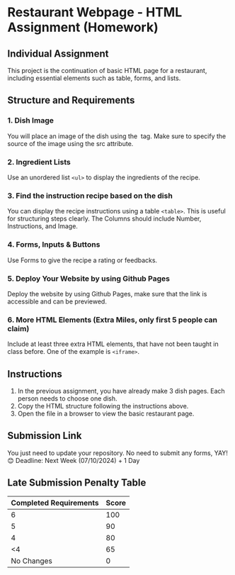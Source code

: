 # Restaurant Webpage - HTML Assignment (Homework)
## Individual Assignment

This project is the continuation of basic HTML page for a restaurant, including essential elements such as table, forms, and lists.

## Structure and Requirements

### 1. Dish Image
You will place an image of the dish using the <img> tag. Make sure to specify the source of the image using the src attribute.

### 2. Ingredient Lists
Use an unordered list `<ul>` to display the ingredients of the recipe.

### 3. Find the instruction recipe based on the dish
You can display the recipe instructions using a table `<table>`. This is useful for structuring steps clearly. The Columns should include Number, Instructions, and Image.

### 4. Forms, Inputs & Buttons
Use Forms to give the recipe a rating or feedbacks.

### 5. Deploy Your Website by using Github Pages
Deploy the website by using Github Pages, make sure that the link is accessible and can be previewed.

### 6. More HTML Elements (Extra Miles, only first 5 people can claim)
Include at least three extra HTML elements, that have not been taught in class before. One of the example is `<iframe>`.

## Instructions
1. In the previous assignment, you have already make 3 dish pages. Each person needs to choose one dish.
2. Copy the HTML structure following the instructions above.
3. Open the file in a browser to view the basic restaurant page.

## Submission Link
You just need to update your repository. No need to submit any forms, YAY! 😊
Deadline: Next Week (07/10/2024) + 1 Day

## Late Submission Penalty Table

| Completed Requirements | Score |
|-----------------|---------------|
| 6               | 100           |
| 5          | 90            |
| 4         | 80            |
| <4         | 65            |
| No Changes | 0            |
